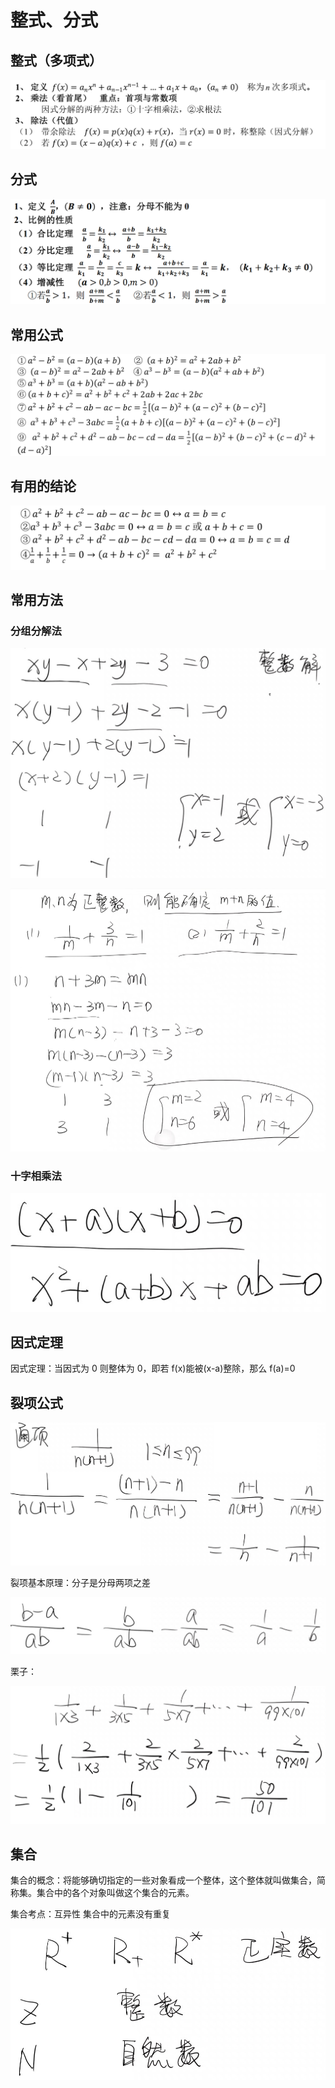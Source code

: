 # 整式、分式

## 整式（多项式）

![整式](images/整式.png)

## 分式

![分式定义](images/分式.png)

## 常用公式

![常用公式](images/常用公式.png)

## 有用的结论

![有用的结论](images/有用的结论.png)

## 常用方法

### 分组分解法

![分组分解法](images/因式分解分组分解法.jpg)

![分组因式分解考题思路 选D哦](images/分组因式分解考题思路.jpg)

### 十字相乘法

![分解因式十字相乘法](images/分解因式十字相乘法.jpg)

## 因式定理

因式定理：当因式为 0 则整体为 0，即若 f(x)能被(x-a)整除，那么 f(a)=0

## 裂项公式

![裂项公式](images/裂项抵消化简.jpg)

裂项基本原理：分子是分母两项之差

![裂项基本原理](images/裂项基本原理.jpg)

栗子：

![裂项栗子](images/裂项栗子.jpg)

## 集合

集合的概念：将能够确切指定的一些对象看成一个整体，这个整体就叫做集合，简称集。集合中的各个对象叫做这个集合的元素。

集合考点：互异性 集合中的元素没有重复

![集合符号](images/常用集合符号.jpg)
